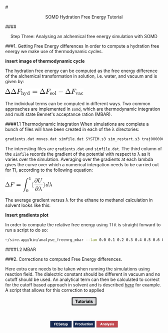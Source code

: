 #<center>SOMD Hydration Free Energy Tutorial</center>

####<center>Step Three: Analysing an alchemical free energy simulation with SOMD </center>

###1. Getting Free Energy differences
In order to compute a hydration free energy we make use of thermodynamic cycles. 

**insert image of thermodynamic cycle**

The hydration free energy can be computed as the free energy difference of the alchemical transformation in solution, i.e. water, and vacuum and is given by:

<img src="Data/HydrationF.jpg" alt="free_energy" style="width: 250px;  min-width: 50px;" />

The individual terms can be computed in different ways. Two common approaches are implemented in `somd`, which are thermodynamic integration and multi state Bennet's acceptance ration (MBAR). 

####1.1 Thermodynamic integration
When simulations are complete a bunch of files will have been created in each of the λ directories:

```bash
gradients.dat moves.dat simfile.dat SYSTEM.s3 sim_restart.s3 traj000000001.dcd
```
The interesting files are `gradients.dat` and `simfile.dat`. The third column of the `simfile` records the gradient of the potential with respect to λ as it varies over the simulation. Averaging over the gradients at each lambda gives the curve over which a numerical intergation needs to be carried out for TI, according to the following equation:

<img src="Data/Free_en.jpg" alt="free_energy" style="width: 150px;  min-width: 50px;" />

The average gradient versus λ for the ethane to methanol calculation in solvent looks like this:

**Insert gradients plot**

In order to compute the relative free energy using TI it is straight forward to run a script to do so:

```bash
~/sire.app/bin/analyse_freenrg_mbar --lam 0.0 0.1 0.2 0.3 0.4 0.5 0.6 0.7 0.8 0.9 1.0 -i lam*/simfile.dat --temperature 298 --subsampling timeseries -o out.dat
```

####1.2 MBAR

###2. Corrections to computed Free Energy differences. 

Here extra care needs to be taken when running the simulations using reaction field. The dialectric constant should be different in vacuum and no cutoff should be used. An analytical term can then be calculated to correct for the cutoff based approach in solvent and is described [here](http://link.springer.com/article/10.1007%2Fs10822-016-9969-1) for example. 
A script that allows for this correction to applied 


<center> <a href="../README.md"> <img src="../Buttons/Tutorials.jpg" alt="Next" style="width: 80px;  min-width: 50px;" /></a> </center>

&nbsp;
&nbsp;
&nbsp;
<center>
<a href="FESetup.md"><img src="../Buttons/FEsetup_b.jpg" alt="Fesetup" style="width: 70px;  min-width: 50px;" /></a> 
<a href="Production.md"><img src="../Buttons/Production_b.jpg" alt="Production" style="width: 70px;  min-width: 50px;"/></a> 
<a href="Analysis.md"><img src="../Buttons/Analysis_r.jpg" alt="Analysis" style="width: 70px;  min-width: 50px;" /></a>
</center>